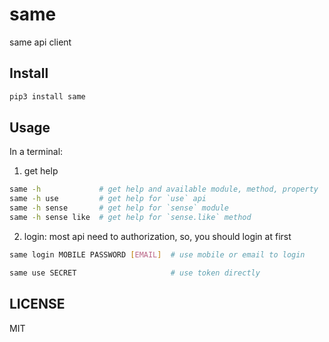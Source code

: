 # same

same api client

## Install

```bash
pip3 install same
```

## Usage

In a terminal:

1. get help

```bash
same -h             # get help and available module, method, property
same -h use         # get help for `use` api
same -h sense       # get help for `sense` module
same -h sense like  # get help for `sense.like` method
```

2. login: most api need to authorization, so, you should login at first

```bash
same login MOBILE PASSWORD [EMAIL]  # use mobile or email to login

same use SECRET                     # use token directly
```

## LICENSE

MIT
